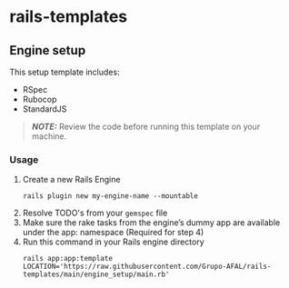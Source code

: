 # rails-templates

## Engine setup

This setup template includes:

- RSpec
- Rubocop
- StandardJS

> **_NOTE:_** Review the code before running this template on your machine.

### Usage

1. Create a new Rails Engine
   ```
   rails plugin new my-engine-name --mountable
   ```
2. Resolve TODO's from your `gemspec` file
3. Make sure the rake tasks from the engine’s dummy app are available under the app: namespace (Required for step 4)
4. Run this command in your Rails engine directory
   ```
   rails app:app:template LOCATION='https://raw.githubusercontent.com/Grupo-AFAL/rails-templates/main/engine_setup/main.rb'
   ```
